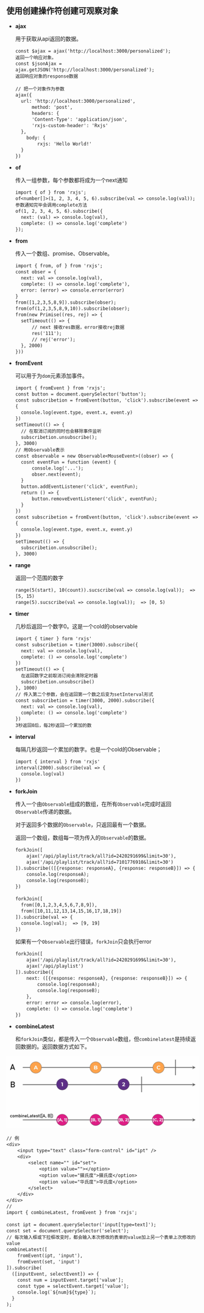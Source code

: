 ## 使用创建操作符创建可观察对象

- **ajax**

  用于获取从api返回的数据。

  ```
  const $ajax = ajax('http://localhost:3000/personalized');
  返回一个响应对象。
  const $jsonAjax = ajax.getJSON('http://localhost:3000/personalized');
  返回响应对象的response数据
  
  // 把一个对象作为参数
  ajax({
  	url: 'http://localhost:3000/personalized',
    	method: 'post',
    	headers: {
      	'Content-Type': 'application/json',
      	'rxjs-custom-header': 'Rxjs'
  	},
      body: {
          rxjs: 'Hello World!'
  	}
  })
  ```

- **of**

  传入一组参数，每个参数都将成为一个next通知

  ```
  import { of } from 'rxjs';
  of<number[]>(1, 2, 3, 4, 5, 6).subscribe(val => console.log(val));
  参数通知完毕会调用complete方法
  of(1, 2, 3, 4, 5, 6).subscribe({
  	next: (val) => console.log(val),
  	complete: () => console.log('complete')
  });
  ```

- **from**

  传入一个数组、promise、Observable。

  ```
  import { from, of } from 'rxjs';
  const obser = {
  	next: val => console.log(val),
  	complete: () => console.log('complete'),
  	error: (error) => console.error(error)
  }
  from([1,2,3,5,8,9]).subscribe(obser);
  from(of(1,2,3,5,8,9,10)).subscribe(obser);
  from(new Primise((res, rej) => {
  	setTimeout(() => {
  		// next 接收res数据，error接收rej数据
  		res('111');
  		// rej('error');
  	}, 2000)
  }))
  ```

- **fromEvent**

  可以用于为`dom`元素添加事件。

  ```
  import { fromEvent } from 'rxjs';
  const button = document.querySelector('button');
  const subscribetion = fromEvent(button, 'click').subscribe(event => {
  	console.log(event.type, event.x, event.y)
  })
  setTimeout(() => {
  	// 在取消订阅的同时也会移除事件监听
  	subscribetion.unsubscribe();
  }, 3000)
  // 用Observable表示
  const observable = new Observable<MouseEvent>((obser) => {
  	cosnt eventFun = function (event) {
  		console.log('...');
  		obser.next(event);
  	}
  	button.addEventListener('click', eventFun);
  	return () => {
  		button.removeEventListener('click', eventFun);
  	}
  })
  const subscribetion = fromEvent(button, 'click').subscribe(event => {
  	console.log(event.type, event.x, event.y)
  })
  setTimeout(() => {
  	subscribetion.unsubscribe();
  }, 3000)
  ```

- **range**

  返回一个范围的数字

  ```
  range(5(start), 10(count)).sucscribe(val => console.log(val));  => [5, 15)
  range(5).sucscribe(val => console.log(val));  => [0, 5)
  ```

- **timer**

  几秒后返回一个数字0。这是一个cold的observable

  ```
  import { timer } form 'rxjs'
  const subscribetion = timer(3000).subscribe({
  	next: val => console.log(val),
  	complete: () => console.log('complete')
  })
  setTimeout(() => {
  	在返回数字之前取消订阅会清除定时器
  	subscribetion.unsubscribe()
  }, 1000)
  // 传入第二个参数，会在返回第一个数之后变为setInterval形式
  const subscribetion = timer(3000, 2000).subscribe({
  	next: val => console.log(val),
  	complete: () => console.log('complete')
  })
  3秒返回0后，每2秒返回一个累加的数
  ```

- **interval**

  每隔几秒返回一个累加的数字。也是一个cold的Observable；

  ```
  import { interval } from 'rxjs'
  interval(2000).subscribe(val => {
  	console.log(val)
  })
  ```

- **forkJoin**

  传入一个由`Observable`组成的数组，在所有`Observable`完成时返回`Observable`传递的数据。

  对于返回多个数据的`Observable`，只返回最有一个数据。

  返回一个数组，数组每一项为传入的`Observable`的数据。

  ```
  forkJoin([
      ajax('/api/playlist/track/all?id=2420291699&limit=30'),
      ajax('/api/playlist/track/all?id=7101776910&limit=30')
  ]).subscribe(([{response: responseA}, {response: responseB}]) => {
      console.log(responseA);
      console.log(responseB);
  })
  
  forkJoin([
  	from([0,1,2,3,4,5,6,7,8,9]),
  	from([10,11,12,13,14,15,16,17,18,19])
  ]).subscribe(val => {
  	console.log(val);  => [9, 19]
  })
  ```

  如果有一个`Observable`出行错误，`forkJoin`只会执行error

  ```
  forkJoin([
      ajax('/api/playlist/track/all?id=2420291699&limit=30'),
      ajax('/api/playlist')
  ]).subscribe({
      next: ([{response: responseA}, {response: responseB}]) => {
          console.log(responseA);
          console.log(responseB);
      },
      error: error => console.log(error),
      complete: () => console.log('complete')
  })
  ```

- **combineLatest**

  和`forkJoin`类似，都是传入一个`Observable`数组，但`combinelatest`是持续返回数据的。返回数据方式如下。

![1646815806801](./../../image/1646815806801.png)

```
// 例
<div>
    <input type="text" class="form-control" id="ipt" />
    <div>
        <select name="" id="set">
            <option value=""></option>
            <option value="摄氏度">摄氏度</option>
            <option value="华氏度">华氏度</option>
        </select>
    </div>
</div>
// 
import { combineLatest, fromEvent } from 'rxjs';

const ipt = document.querySelector('input[type=text]');
const set = document.querySelector('select');
// 每次输入框或下拉框改变时，都会输入本次修改的表单的value加上另一个表单上次修改的value
combineLatest([
	fromEvent(ipt, 'input'), 
	fromEvent(set, 'input')
]).subscribe(
  ([inputEvent, selectEvent]) => {
    const num = inputEvent.target['value'];
    const type = selectEvent.target['value'];
    console.log(`${num}${type}`);
  }
);

```

